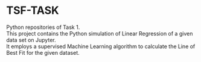 # TSF-TASK
Python repositories of Task 1.<br />
This project contains the Python simulation of Linear Regression of a given data set on Jupyter.<br />
It employs a supervised Machine Learning algorithm to calculate the Line of Best Fit for the given dataset.<br />
